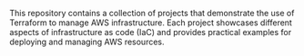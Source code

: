 This repository contains a collection of projects that demonstrate the use of Terraform to manage AWS infrastructure. Each project showcases different aspects of infrastructure as code (IaC) and provides practical examples for deploying and managing AWS resources.
